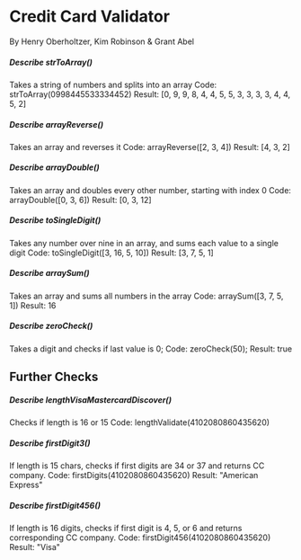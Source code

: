 # Credit Card Validator
By Henry Oberholtzer, Kim Robinson & Grant Abel

##### Describe strToArray()
Takes a string of numbers and splits into an array
Code: strToArray(0998445533334452)
Result: [0, 9, 9, 8, 4, 4, 5, 5, 3, 3, 3, 3, 4, 4, 5, 2]

##### Describe arrayReverse()
Takes an array and reverses it
Code: arrayReverse([2, 3, 4])
Result: [4, 3, 2]

##### Describe arrayDouble()
Takes an array and doubles every other number, starting with index 0
Code: arrayDouble([0, 3, 6])
Result: [0, 3, 12]

##### Describe toSingleDigit()
Takes any number over nine in an array, and sums each value to a single digit
Code: toSingleDigit([3, 16, 5, 10])
Result: [3, 7, 5, 1]

##### Describe arraySum()
Takes an array and sums all numbers in the array
Code: arraySum([3, 7, 5, 1])
Result: 16

##### Describe zeroCheck()
Takes a digit and checks if last value is 0;
Code: zeroCheck(50);
Result: true

## Further Checks

##### Describe lengthVisaMastercardDiscover()
Checks if length is 16 or 15
Code: lengthValidate(4102080860435620)

##### Describe firstDigit3()
If length is 15 chars, checks if first digits are 34 or 37 and returns CC company.
Code: firstDigits(4102080860435620)
Result: "American Express"

##### Describe firstDigit456()
If length is 16 digits, checks if first digit is 4, 5, or 6 and returns corresponding CC company.
Code: firstDigit456(4102080860435620)
Result: "Visa"




